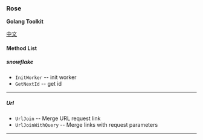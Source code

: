 ### Rose

**Golang Toolkit**

[中文](README_cn.md)

#### Method List

##### snowflake

* `InitWorker` -- init worker
* `GetNextId` -- get id

---

##### Url

* `UrlJoin` -- Merge URL request link
* `UrlJoinWithQuery` -- Merge links with request parameters

---